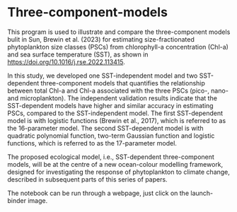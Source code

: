# Three-component-models
This program is used to illustrate and compare the three-component models bulit in Sun, Brewin et al. (2023) for estimating size-fractionated phytoplankton size classes (PSCs) from chlorophyll-a concentration (Chl-a) and sea surface temperature (SST), as shown in https://doi.org/10.1016/j.rse.2022.113415.

In this study, we developed one SST-independent model and two SST-dependent three-component models that quantifies the relationship between total Chl-a and Chl-a associated with the three PSCs (pico-, nano- and microplankton). The independent validation results indicate that the SST-dependent models have higher and similar accuracy in estimating PSCs, compared to the SST-independent model. The first SST-dependent model is with logistic functions (Brewin et al., 2017), which is referred to as the 16-parameter model. The second SST-dependent model is with quadratic polynomial function, two-term Gaussian function and logistic functions, which is referred to as the 17-parameter model.

The proposed ecological model, i.e., SST-dependent three-component models, will be at the centre of a new ocean-colour modelling framework, designed for investigating the response of phytoplankton to climate change, described in subsequent parts of this series of papers.

The notebook can be run through a webpage, just click on the launch-binder image.
